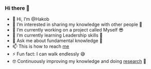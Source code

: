 ### Hi there 👋

- 👋 Hi, I’m @Hakob
- 👀 I’m interested in sharing my knowledge with other people 🧐
- 🔭 I’m currently working on a project called Myself 😎
- 🌱 I’m currently learning Leadership skills 💪
- 💬 Ask me about fundamental knowledge 🧩
- 📫 This is how to reach [me](https://t.me/hakobarakelyan#☭)
- ⚡ Fun fact: I can walk endlessly 😅
- 🤓 Continuously improving my knowledge and doing [research](https://www.researchgate.net/profile/Hakob-Arakelyan) 📖


<!---
Hakob/Hakob is a ✨ special ✨ repository because its `README.md` (this file) appears on your GitHub profile.
You can click the Preview link to take a look at your changes.
--->
